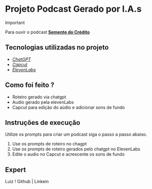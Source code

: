 # Projeto Podcast Gerado por I.A.s 

> [!IMPORTANT]
> Para ouvir o podcast [**Semente do Crédito**](https://soundcloud.com/luiz-silva-14-967433875/semente-do-credito)<br/>
  
## Tecnologias utilizadas no projeto  
- [_ChatGPT_](https://chatgpt.com)  
- [_Capcut_](https://www.capcut.com/pt-br/)
- [_ElevenLabs_](https://elevenlabs.io/app/sign-in)

## Como foi feito ?
- Roteiro gerado via chatgpt
- Audio gerado pela elevenLabs
- Capcut para edição do aúdio e adicionar sons de fundo

## Instruções de execução
Utilize os prompts para criar um podcast siga o passo a passo abaixo.

1. Use os prompts de roteiro no chagpt
2. Use os prompts de roteiro gerados pelo chatgpt no ElevenLabs
3. Edite o audio no  Capcut e acrescente os sons de fundo

## Expert  

Luiz   ! Github | Linkein
